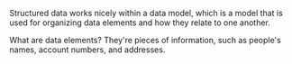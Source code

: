 Structured data works nicely within a data model, which is a model that is used for organizing data elements and how they relate to one another.

What are data elements? They're pieces of information, such as people's names, account numbers, and addresses.